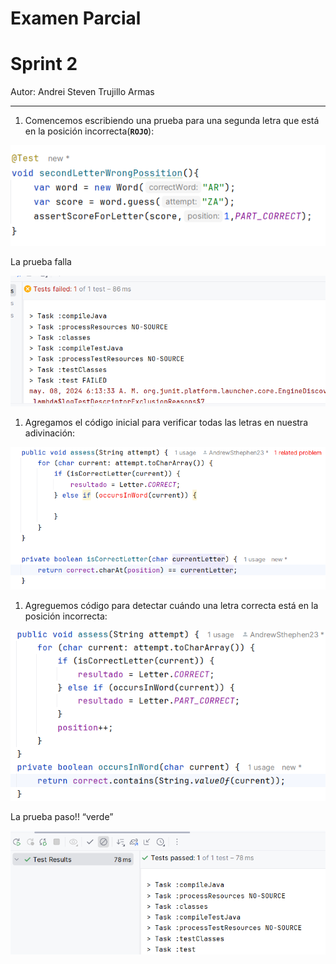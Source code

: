 # Examen Parcial

# Sprint 2

Autor: Andrei Steven Trujillo Armas

---

1. Comencemos escribiendo una prueba para una segunda letra que está en la posición incorrecta(**`ROJO`**):

![Untitled](Imagenes/Untitled.png)

La prueba falla 

![Untitled](Imagenes/Untitled%201.png)

1. Agregamos el código inicial para verificar todas las letras en nuestra adivinación:

![Untitled](Imagenes/Untitled%202.png)

1. Agreguemos código para detectar cuándo una letra correcta está en la posición incorrecta:

![Untitled](Imagenes/Untitled%203.png)

La prueba paso!! “verde”

![Untitled](Imagenes/Untitled%204.png)
